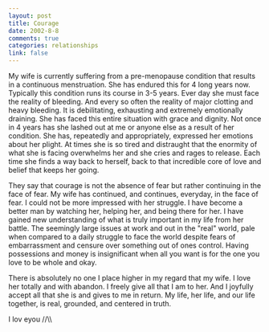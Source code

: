 ```yaml
--- 
layout: post
title: Courage
date: 2002-8-8
comments: true
categories: relationships
link: false
---
```

My wife is currently suffering from a pre-menopause condition that results in a continuous menstruation. She has endured this for 4 long years now. Typically this condition runs its course in 3-5 years. Ever day she must face the reality of bleeding. And every so often the reality of major clotting and heavy bleeding. It is debilitating, exhausting and extremely emotionally draining. She has faced this entire situation with grace and dignity. Not once in 4 years has she lashed out at me or anyone else as a result of her condition. She has, repeatedly and appropriately, expressed her emotions about her plight. At times she is so tired and distraught that the enormity of what she is facing overwhelms her and she cries and rages to release. Each time she finds a way back to herself, back to that incredible core of love and belief that keeps her going.

They say that courage is not the absence of fear but rather continuing in the face of fear. My wife has continued, and continues, everyday, in the face of fear. I could not be more impressed with her struggle. I have become a better man by watching her, helping her, and being there for her. I have gained new understanding of what is truly important in my life from her battle. The seemingly large issues at work and out in the "real" world, pale when compared to a daily struggle to face the world despite fears of embarrassment and censure over something out of ones control. Having possessions and money is insignificant when all you want is for the one you love to be whole and okay.

There is absolutely no one I place higher in my regard that my wife. I love her totally and with abandon. I freely give all that I am to her. And I joyfully accept all that she is and gives to me in return. My life, her life, and our life together, is real, grounded, and centered in truth.

I lov eyou /\/\\\\


